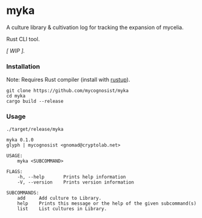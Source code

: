 # myka

A culture library & cultivation log for tracking the expansion of mycelia. 

Rust CLI tool.

_[ WIP ]._

### Installation

Note: Requires Rust compiler (install with [rustup](https://rustup.rs)).

`git clone https://github.com/mycognosist/myka`  
`cd myka`  
`cargo build --release`  

### Usage

`./target/release/myka`

```
myka 0.1.0
glyph | mycognosist <gnomad@cryptolab.net>

USAGE:
    myka <SUBCOMMAND>

FLAGS:
    -h, --help       Prints help information
    -V, --version    Prints version information

SUBCOMMANDS:
    add     Add culture to Library.
    help    Prints this message or the help of the given subcommand(s)
    list    List cultures in Library.
```
